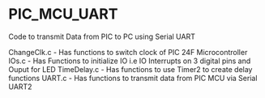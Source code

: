 # PIC_MCU_UART
 Code to transmit Data from PIC to PC using Serial UART

ChangeClk.c - Has functions to switch clock of PIC 24F Microcontroller
IOs.c - Has Functions to initialize IO i.e IO Interrupts on 3 digital pins and Ouput for LED
TimeDelay.c - Has functions to use Timer2 to create delay functions
UART.c - Has functions to transmit data from PIC MCU via Serial UART2 
